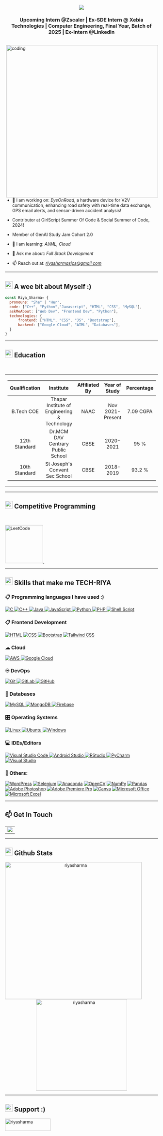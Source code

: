 
<p align="center">
<img src="https://readme-typing-svg.herokuapp.com?color=%2336BCF7&size=25&center=true&vCenter=true&width=433&height=50&lines=I'm+Riya+Sharma;I'm+Software+Developer;I'm+Frontent+Developer;I'm+Graphic+Designer"></p>
<h3 align="center">Upcoming Intern @Zscaler | Ex-SDE Intern @ Xebia Technologies | Computer Engineering, Final Year, Batch of 2025 | Ex-Intern @LinkedIn </h3>

<br>

<img align="right" alt="coding" width="500" src="https://github.com/JuhiPathak23/JuhiPathak23/assets/73741643/684bf8fe-e293-4001-a8bd-9e5e43925898">


- 🔭 I am working on: *EyeOnRoad*, a hardware device for V2V communication, enhancing road safety with real-time data exchange, GPS email alerts, and sensor-driven accident analysis!
  
-  Contributor at GirlScript Summer Of Code & Social Summer of Code, 2024!
  
-  Member of GenAI Study Jam Cohort 2.0

- 🌱 I am learning: *AI/ML, Cloud*

- 💬 Ask me about: *Full Stack Development*

- 📫 Reach out at: *riyasharmasjcs@gmail.com*

-----------------------
## <img src="https://cdn-icons-png.flaticon.com/512/5969/5969702.png" width="25">  <b>A wee bit about Myself :)</b>

```javascript
const Riya_Sharma= {
  pronouns: "She" | "Her",
  code: ["C++", "Python","Javascript", "HTML", "CSS", "MySQL"],
  askMeAbout: ["Web Dev", "Frontend Dev", "Python"],
  technologies: {
      frontend: ["HTML", "CSS", "JS", "Bootstrap"],
      backend: ["Google Cloud", "AIML", "Databases"],
  }
}
```
------------------

## <img src="https://vectorified.com/images/free-education-icon-12.png" width="25">  <b>Education</b>
<br>
<table width="100%" align="center" padding="0" margin="0">
<tr>
<td valign="top" width="50%">
  
<!-- START_SECTION:blog -->
| Qualification | Institute | Affiliated By | Year of Study | Percentage |
| :-: | :----: | :--: | :--: | :--: |
| B.Tech COE | Thapar Institute of Engineering & Technology | NAAC | Nov 2021-Present | 7.09 CGPA |
| 12th Standard | Dr.MCM DAV Centrary Public School | CBSE | 2020-2021 | 95 % |
| 10th Standard | St Joseph's Convent Sec School  | CBSE | 2018-2019 | 93.2 % |
<!-- END_SECTION:blog -->
</td>
</tr>
</table>  

-------------------
## <img src="https://media.giphy.com/media/iY8CRBdQXODJSCERIr/giphy.gif" width="25">  <b>Competitive Programming </b>
<br>

<p align="left"> 
  <a href="https://leetcode.com/u/Riyasharma28/" target="_blank"> <img alt="LeetCode" width="125" src="https://img.shields.io/badge/LeetCode-000000?logo=LeetCode&logoColor=d16c06"/> </a> &nbsp;&nbsp;&nbsp;&nbsp;&nbsp;&nbsp;&nbsp;&nbsp;&nbsp;
 
</p>

-------------------

## <img  src="https://media2.giphy.com/media/QssGEmpkyEOhBCb7e1/giphy.gif?cid=ecf05e47a0n3gi1bfqntqmob8g9aid1oyj2wr3ds3mg700bl&rid=giphy.gif" width ="25"><b> Skills that make me TECH-RIYA</b>

### 📋 Programming languages I have used :)

<p align="left"> 
  <a href="https://www.cprogramming.com/" target="_blank"> 
    <img alt="C" src="https://img.shields.io/badge/C-%232370ED.svg?logo=c&logoColor=white">
  </a> 

  <a href="https://www.w3schools.com/cpp/" target="_blank"> 
    <img alt="C++" src="https://img.shields.io/badge/C++-%2300599C.svg?logo=c%2B%2B&logoColor=white">
  </a> 

  <a href="https://www.java.com" target="_blank"> 
    <img alt="Java" src="https://img.shields.io/badge/Java-%23ED8B00.svg?logo=java&logoColor=white">
  </a>

  <a href="https://developer.mozilla.org/en-US/docs/Web/JavaScript" target="_blank"> 
    <img alt="JavaScript" src="https://img.shields.io/badge/JavaScript-%23F7DF1E.svg?logo=javascript&logoColor=black">
  </a>

  <a href="https://www.python.org" target="_blank">
    <img alt="Python" src="https://img.shields.io/badge/Python-%2314354C.svg?logo=python&logoColor=white">
  </a>

  <a href="https://www.php.net/" target="_blank">
    <img alt="PHP" src="https://img.shields.io/badge/PHP-%23777BB4.svg?logo=php&logoColor=white">
  </a>

  <a href="https://www.gnu.org/software/bash/" target="_blank">
    <img alt="Shell Script" src="https://img.shields.io/badge/Shell%20Script-%23121011.svg?logo=gnu-bash&logoColor=white">
  </a>
</p>

### 📋 Frontend Development

<p align="left"> 
  <a href="https://www.w3.org/html/" target="_blank"> 
   <img alt="HTML" src="https://img.shields.io/badge/HTML5-%23E34F26.svg?logo=html5&logoColor=white">
  </a>   
  
  <a href="https://www.w3schools.com/css/" target="_blank">
    <img alt="CSS" src="https://img.shields.io/badge/CSS3-%231572B6.svg?logo=css3&logoColor=white">
  </a> 
  
  <a href="https://getbootstrap.com" target="_blank"> 
    <img alt="Bootstrap" src="https://img.shields.io/badge/Bootstrap-%23563D7C.svg?logo=bootstrap&logoColor=white"/>
  </a>
  
  <a href="https://tailwindcss.com" target="_blank"> 
    <img alt="Tailwind CSS" src="https://img.shields.io/badge/Tailwind%20CSS-%2338B2AC.svg?logo=tailwind-css&logoColor=white"/>
  </a>
</p>

### ☁ Cloud

<p align="left"> 
  <a href="https://aws.amazon.com/" target="_blank"> 
   <img alt="AWS" src="https://img.shields.io/badge/AWS-%23FF9900.svg?logo=amazon-aws&logoColor=white">
  </a>   
  
  
 <a href="https://cloud.google.com/" target="_blank"> 
    <img alt="Google Cloud" src="https://img.shields.io/badge/Google%20Cloud-%234285F4.svg?logo=google-cloud&logoColor=white"/>
  </a>
  
</p>

### ♾ DevOps

 <a href="https://git-scm.com/" target="_blank"> 
    <img alt="Git" src="https://img.shields.io/badge/Git-%23F05033.svg?logo=git&logoColor=white"/>
  </a>
 
 <a href="https://about.gitlab.com/" target="_blank"> 
    <img alt="GitLab" src="https://img.shields.io/badge/GitLab-%23181717.svg?logo=gitlab&logoColor=white"/>
  </a>
  
 <a href="https://github.com/" target="_blank"> 
    <img alt="GitHub" src="https://img.shields.io/badge/GitHub-%23121011.svg?logo=github&logoColor=white"/>
  </a>
</p>

### 💾 Databases

<p align="left"> 

  <a href="https://www.mysql.com/" target="_blank"> 
   <img alt="MySQL" src="https://img.shields.io/badge/MySQL-%2300f.svg?logo=mysql&logoColor=white">
  </a>   
   <a href="https://www.mongodb.com/" target="_blank"> 
   <img alt="MongoDB" src="https://img.shields.io/badge/MongoDB-%234ea94b.svg?logo=mongodb&logoColor=white">
  </a>  

 <a href="https://firebase.google.com/" target="_blank"> 
    <img alt="Firebase" src="https://img.shields.io/badge/Firebase-%23FFCA28.svg?logo=Firebase&logoColor=white"/>
  </a>
  
</p>

### 🎛 Operating Systems
  
  <a href="https://www.linux.org/" target="_blank"> 
    <img alt="Linux" src="https://img.shields.io/badge/Linux-FCC624?logo=linux&logoColor=black"/>
  </a>

 <a href="https://ubuntu.com/" target="_blank"> 
    <img alt="Ubuntu" src="https://img.shields.io/badge/Ubuntu-E95420?logo=ubuntu&logoColor=white"/>
  </a>

 <a href="https://www.microsoft.com/en-us/windows/" target="_blank"> 
    <img alt="Windows" src="https://img.shields.io/badge/Windows-0078D6?logo=windows&logoColor=white"/>
  </a>
</p>
  
### 💻 IDEs/Editors

<p align="left"> 
  <a href="https://code.visualstudio.com/" target="_blank"> 
   <img alt="Visual Studio Code" src="https://img.shields.io/badge/Visual%20Studio%20Code-0078d7.svg?logo=visual-studio-code&logoColor=white">
  </a>   
  
  <a href="https://developer.android.com/studio" target="_blank">
    <img alt="Android Studio" src="https://img.shields.io/badge/Android%20Studio-3DDC84.svg?logo=android-studio&logoColor=white">
  </a> 
  
 <a href="https://www.rstudio.com/" target="_blank"> 
    <img alt="RStudio" src="https://img.shields.io/badge/RStudio-75AADB.svg?logo=tailwind-css&logoColor=white"/>
  </a>

 <a href="https://www.jetbrains.com/pycharm/" target="_blank"> 
    <img alt="PyCharm" src="https://img.shields.io/badge/PyCharm-143?logo=pycharm&logoColor=black&color=black&labelColor=green"/>
  </a>
  
  <a href="https://visualstudio.microsoft.com/" target="_blank"> 
    <img alt="Visual Studio" src="https://img.shields.io/badge/Visual%20Studio-5C2D91.svg?logo=visual-studio&logoColor=white"/>
  </a>
</p>

### 🥅 Others:

<a href="https://wordpress.org" target="_blank"><img alt="WordPress" src="https://img.shields.io/badge/WordPress-%23117AC9.svg?logo=WordPress&logoColor=white"></a>
<a href="https://www.selenium.dev" target="_blank"><img alt="Selenium" src="https://img.shields.io/badge/-selenium-%43B02A?logo=selenium&logoColor=white"></a>
<a href="https://www.anaconda.com" target="_blank"><img alt="Anaconda" src="https://img.shields.io/badge/Anaconda-%2344A833.svg?logo=anaconda&logoColor=white"></a>
<a href="https://opencv.org" target="_blank"><img alt="OpenCV" src="https://img.shields.io/badge/opencv-%23white.svg?logo=opencv&logoColor=white"></a>
<a href="https://numpy.org" target="_blank"><img alt="NumPy" src="https://img.shields.io/badge/numpy-%23013243.svg?logo=numpy&logoColor=white"></a>
<a href="https://pandas.pydata.org" target="_blank"><img alt="Pandas" src="https://img.shields.io/badge/pandas-%23150458.svg?logo=pandas&logoColor=white"></a>
<a href="https://www.adobe.com/products/photoshop.html" target="_blank"><img alt="Adobe Photoshop" src="https://img.shields.io/badge/adobe%20photoshop-%2331A8FF.svg?logo=adobe%20photoshop&logoColor=white"></a>
<a href="https://www.adobe.com/products/premiere.html" target="_blank"><img alt="Adobe Premiere Pro" src="https://img.shields.io/badge/Adobe%20Premiere%20Pro-9999FF.svg?logo=Adobe%20Premiere%20Pro&logoColor=white"></a>
<a href="https://www.canva.com" target="_blank"><img alt="Canva" src="https://img.shields.io/badge/Canva-%2300C4CC.svg?logo=Canva&logoColor=white"></a>
<a href="https://www.office.com" target="_blank"><img alt="Microsoft Office" src="https://img.shields.io/badge/Microsoft_Office-D83B01?logo=microsoft-office&logoColor=white"></a>
<a href="https://www.microsoft.com/en-us/microsoft-365/excel" target="_blank"><img alt="Microsoft Excel" src="https://img.shields.io/badge/Microsoft_Excel-217346?logo=microsoft-excel&logoColor=white"></a>

----------------------

## :mailbox: Get In Touch
<div align="center">
<table border="0">
  <tr>
    <td> <a href="https://www.linkedin.com/in/riyasharma28/" target="_blank">  <img src="https://img.shields.io/badge/LinkedIn- Riya Sharma-%23FC5531?style=for-the-badge"> </a> </td>
</table>
</div>

------------------------

## <img src="https://media.giphy.com/media/iY8CRBdQXODJSCERIr/giphy.gif" width="25"> <b>Github Stats</b>

<p align="center">
<img src="https://github-profile-summary-cards.vercel.app/api/cards/profile-details?username=riyasharma28&theme=tokyonight&hide_border=true" align="left" width="450" alt="riyasharma"/>
<img src="https://github-readme-stats.vercel.app/api/top-langs?username=riyasharma28&show_icons=true&locale=en&layout=compact&theme=tokyonight" align="center" width="300" alt="riyasharma"/>
</p>

----------------------

## <img src="https://cdn.pixabay.com/photo/2020/10/14/20/31/hands-5655424_1280.png" width="25"> <b>Support :)</b>

<p><a href="https://buymeacoffee.com/riyasharma28"> <img align="left" src="https://cdn.buymeacoffee.com/buttons/v2/default-yellow.png" height="40" width="150" alt="riyasharma" /></a>
